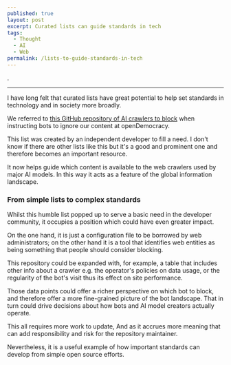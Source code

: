 ```yaml
---
published: true
layout: post
excerpt: Curated lists can guide standards in tech
tags:
  - Thought
  - AI
  - Web
permalink: /lists-to-guide-standards-in-tech
---
```


<p class="grad-back">.</p>

<hr/>

 I have long felt that curated lists have great potential to help set standards in technology and in society more broadly.

 We referred to [this GitHub repository of AI crawlers to block](https://github.com/ai-robots-txt/ai.robots.txt) when instructing bots to ignore our content at openDemocracy.

 This list was created by an independent developer to fill a need. I don't know if there are other lists like this but it's a good and prominent one and therefore becomes an important resource.

 It now helps guide which content is available to the web crawlers used by major AI models. In this way it acts as a feature of the global information landscape.

### From simple lists to complex standards

 Whilst this humble list popped up to serve a basic need in the developer community, it occupies a position which could have even greater impact. 
 
 On the one hand, it is just a configuration file to be borrowed by web administrators; on the other hand it is a tool that identifies web entities as being something that people should consider blocking.

 This repository could be expanded with, for example, a table that includes other info about a crawler e.g. the operator's policies on data usage, or the regularity of the bot's visit thus its effect on site performance. 

 Those data points could offer a richer perspective on which bot to block, and therefore offer a more fine-grained picture of the bot landscape. That in turn could drive decisions about how bots and AI model creators actually operate.

 This all requires more work to update, And as it accrues more meaning that can add responsibility and risk for the repository maintainer.

 Nevertheless, it is a useful example of how important standards can develop from simple open source efforts.